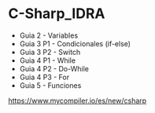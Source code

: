# C-Sharp_IDRA

- Guia 2 - Variables
- Guia 3 P1 - Condicionales (if-else)
- Guia 3 P2 - Switch
- Guia 4 P1 - While
- Guia 4 P2 - Do-While
- Guia 4 P3 - For
- Guia 5 - Funciones

https://www.mycompiler.io/es/new/csharp
